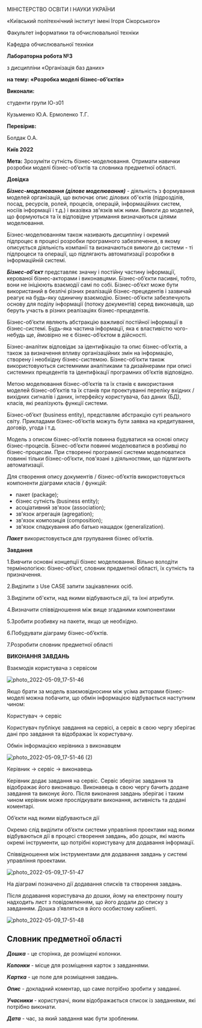 МІНІСТЕРСТВО ОСВІТИ І НАУКИ УКРАЇНИ

«Київський політехнічний інститут імені Ігоря Сікорського»

Факультет інформатики та обчислювальної техніки

Кафедра обчислювальної техніки 


**Лабораторна робота №3**

з дисципліни «Організація баз даних»

**на тему: «Розробка моделі бізнес-об’єктів»**


**Виконали:**

студенти групи ІО-з01

Кузьменко Ю.А. Ермоленко Т.Г.

**Перевірив:**

Болдак О.А.





**Київ 2022**

**Мета:** Зрозуміти сутність бізнес-моделювання. Отримати навички розробки моделі бізнес-об’єктів та словника предметної області.

**Довідка**

***Бізнес-моделювання (ділове моделювання)*** - діяльність з формування моделей організацій, що включає опис ділових об'єктів (підрозділів, посад, ресурсів, ролей, процесів, операцій, інформаційних систем, носіїв інформації і т.д.) і вказівка зв'язків між ними. Вимоги до моделей, що формуються та їх відповідне утримання визначаються цілями моделювання.

Бізнес-моделюванням також називають дисципліну і окремий підпроцес в процесі розробки програмного забезпечення, в якому описується діяльність компанії та визначаються вимоги до системи - ті підпроцеси та операції, що підлягають автоматизації розробки в інформаційній системі.

***Бізнес-об’єкт*** представляє значну і постійну частину інформації, керованої бізнес-акторами і виконавцями. Бізнес-об’єкти пасивні, тобто, вони не ініціюють взаємодії самі по собі. Бізнес-об’єкт може бути використаний в безлічі різних реалізацій бізнес-прецедентів і зазвичай реагує на будь-яку одиничну взаємодію. Бізнес-об’єкти забезпечують основу для поділу інформації (потоку документів) серед виконавців, що беруть участь в різних реалізаціях бізнес-прецедентів.

Бізнес-об’єкти являють абстракцію важливої постійної інформації в бізнес-системі. Будь-яка частина інформації, яка є властивістю чого-небудь ще, ймовірно не є бізнес-об’єктом в дійсності.

Бізнес-аналітик відповідає за ідентифікацію та опис бізнес-об’єктів, а також за визначення впливу організаційних змін на інформацію, створену і необхідну бізнес-системою. Бізнес-об’єкти також використовуються системними аналітиками та дизайнерами при описі системних прецедентів та ідентифікації програмних об’єктів відповідно.

Метою моделювання бізнес-об’єктів та їх станів є використання моделей бізнес-об’єктів та їх станів при проектуванні переліку вхідних / вихідних сигналів і даних, інтерфейсу користувача, баз даних (БД), класів, які реалізують функції системи.

Бізнес-об’єкт (business entity), представляє абстракцію суті реального світу. Прикладами бізнес-об’єктів можуть бути заявка на кредитування, договір, угода і т.д.

Модель з описом бізнес-об’єктів повинна будуватися на основі опису бізнес-процесів. Бізнес-об’єкти повинні моделюватися в розбивці по бізнес-процесам. При створенні програмної системи моделюватися повинні тільки бізнес-об’єкти, пов'язані з діяльностями, що підлягають автоматизації.

Для створення опису документів / бізнес-об’єктів використовується компоненти діаграми класів / функцій:

- пакет (package);
- бізнес сутність (business entity);
- асоціативний зв'язок (association);
- зв'язок агрегація (agregation);
- зв'язок композиція (composition);
- зв'язок спадкування або батько нащадок (generalization).

***Пакет*** використовується для групування бізнес об’єктів.

**Завдання**

1.Вивчити основні концепції бізнес моделювання. Вільно володіти термінологією: бізнес-об’єкт, словник предметної області, їх сутність та призначення.

2.Виділити з Use CASE запити зацікавлених осіб.

3.Виділити об'єкти, над якими відбуваються дії, та їхні атрибути.

4.Визначити співвідношення між вище згаданими компонентами

5.Зробити розбивку на пакети, якщо це необхідно.

6.Побудувати діаграму бізнес-об’єктів.

7.Розробити словник предметної області

**ВИКОНАННЯ ЗАВДАНЬ**

Взаємодія користувача з сервісом

![photo_2022-05-09_17-51-46](https://user-images.githubusercontent.com/97729272/167437065-617ec415-fb1a-4283-91d2-0fb2953cc136.jpg)


Якщо брати за модель взаємовідносини між усіма акторами бізнес-моделі можна побачити, що обмін інформацією відбувається наступним чином:

Користувач → сервіс

Користувач публікує завдання на сервісі, а сервіс в свою чергу зберігає дані про завдання та відображає їх користувачу.

Обмін інформацією керівника з виконавцем

![photo_2022-05-09_17-51-46 (2)](https://user-images.githubusercontent.com/97729272/167437257-1afcdfb0-b449-4da7-b304-1688f88522ec.jpg)

Керівник → сервіс → виконавець


Керівник додає завдання на сервіс. Сервіс зберігає завдання та відображає його виконавцю. Виконавець в свою чергу бачить додане завдання та виконує його. Після виконання завдань зберігає і таким чином керівник може прослідкувати виконання, активність та додані коментарі. 

Об’єкти над якими відбуваються дії

Окремо слід виділити об’єкти системи управління проектами над якими відбуваються дії в процесі створення завдань, або дощок, які мають окремі інструменти, що потрібні користувачу для додавання інформації.

Співвідношення між інструментами для додавання завдань у системі управління проектами.

![photo_2022-05-09_17-51-47](https://user-images.githubusercontent.com/97729272/167437440-d744245b-d00f-4b51-a993-ab687e09093e.jpg)

На діаграмі позначено дії додавання списків та створення завдань. 

Після додавання користувача до дошки, йому на електронну пошту надходить лист з повідомленням, що його додали до списку з завданням. Дошка з’являться в його особистому кабінеті. 
 
 ![photo_2022-05-09_17-51-48](https://user-images.githubusercontent.com/97729272/167437498-dee813b8-3f79-453c-814d-06a1b73e22d4.jpg)

## **Словник предметної області**

***Дошка*** - це сторінка, де розміщені колонки.

***Колонки*** - місце для розміщення карток з завданнями.

***Картка*** - це поле для розміщення завдань.

***Опис*** - докладний коментар, що саме потрібно зробити у завданні.

***Учасники*** - користувачі, яким відображається список із завданнями, які потрібно виконати. 

***Дата*** - час, за який завдання має бути зробленим.
